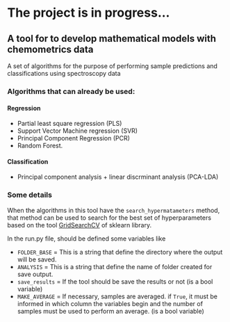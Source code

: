 # The project is in progress...

## A tool for to develop mathematical models with chemometrics data
A set of algorithms for the purpose of performing sample predictions and classifications using spectroscopy data

### Algorithms that can already be used: 
#### Regression
- Partial least square regression (PLS)
- Support Vector Machine regression (SVR)
- Principal Component Regression (PCR)
- Random Forest.

#### Classification
- Principal component analysis + linear discrminant analysis (PCA-LDA)

### Some details
When the algorithms in this tool have the `search_hypermatameters` method, that method can be used to search for the best set of hyperparameters based on the tool [GridSearchCV](https://scikit-learn.org/stable/modules/generated/sklearn.model_selection.GridSearchCV.html) of sklearn library.

In the run.py file, should be defined some variables like 
- `FOLDER_BASE` = This is a string that define the directory where the output will be saved.
- `ANALYSIS` = This is a string that define the name of folder created for save output.
- `save_results` = If the tool should be save the results or not (is a bool variable)
- `MAKE_AVERAGE` = If necessary, samples are averaged. if `True`, it must be informed in which column the variables begin and the number of samples must be used to perform an average.  (is a bool variable)
